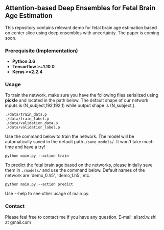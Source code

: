 ## Attention-based Deep Ensembles for Fetal Brain Age Estimation  
This repository contains relevant demo for fetal brain age estimation based on center slice using deep ensembles with uncertainty. The paper is coming soon. 

### Prerequisite (Implementation)
* **Python 3.6**
* **Tensorflow >=1.10.0**
* **Keras >=2.2.4**

### Usage
To train the network, make sure you have the following files serialized using **pickle** and located in the path below. The default shape of our network inputs is (N_subject,192,192,1) while output shape is (N_subject,).
```
./data/train_data.p
./data/train_label.p
./data/validation_data.p
./data/validation_label.p
```
Use the command below to train the network. The model will be automatically saved in the default path```./save_models/```. It won't take much time and have a try! 
```
python main.py --action train
```
To predict the fetal brain age based on the networks, please initially save them in ```./models/``` and use the command below. Default names of the network are 'demo_0.h5', 'demo_1.h5', etc.
```
python main.py --action predict
```
Use --help to see other usage of main.py.

### Contact
Please feel free to contact me if you have any question.
E-mail: allard.w.shi at gmail.com